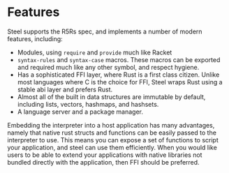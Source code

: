 # Features

Steel supports the R5Rs spec, and implements a number of modern features, including:

* Modules, using `require` and `provide` much like Racket
* `syntax-rules` and `syntax-case` macros. These macros can be exported and required much like any other symbol, and respect hygiene.
* Has a sophisticated FFI layer, where Rust is a first class citizen. Unlike most languages where C is the choice for FFI,
Steel wraps Rust using a stable abi layer and prefers Rust.
* Almost all of the built in data structures are immutable by default, including lists, vectors, hashmaps, and hashsets.
* A language server and a package manager.

Embedding the interpreter into a host application has many advantages, namely that native rust structs and functions can
be easily passed to the interpreter to use. This means you can expose a set of functions to script your application, and
steel can use them efficiently. When you would like users to be able to extend your applications with native libraries not
bundled directly with the application, then FFI should be preferred.

